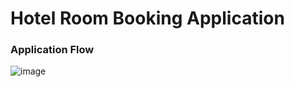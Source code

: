 # Hotel Room Booking Application


### Application Flow
 ![image](https://github.com/user-attachments/assets/ac19315d-6033-459e-9997-ed4d92cab661)


